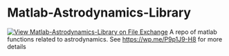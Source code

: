 # Matlab-Astrodynamics-Library
[![View Matlab-Astrodynamics-Library on File Exchange](https://www.mathworks.com/matlabcentral/images/matlab-file-exchange.svg)](https://www.mathworks.com/matlabcentral/fileexchange/74035-matlab-astrodynamics-library)
A repo of matlab functions related to astrodynamics. See https://wp.me/P9p1J9-H8 for more details
